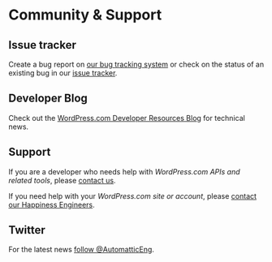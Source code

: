 # Community & Support

## Issue tracker

Create a bug report on [our bug tracking
system](https://github.com/Automattic/wp-calypso/issues/new) or check on the
status of an existing bug in our [issue
tracker](https://github.com/Automattic/wp-calypso/issues).

## Developer Blog

Check out the [WordPress.com Developer
Resources Blog](https://developer.wordpress.com/blog/) for technical news.

## Support

If you are a developer who needs help with _WordPress.com APIs and related
tools_, please [contact us](https://developer.wordpress.com/contact/).

If you need help with your _WordPress.com site or account_, please [contact our
Happiness Engineers](https://wordpress.com/support/contact/).

## Twitter

For the latest news [follow
@AutomatticEng](https://twitter.com/AutomatticEng).
